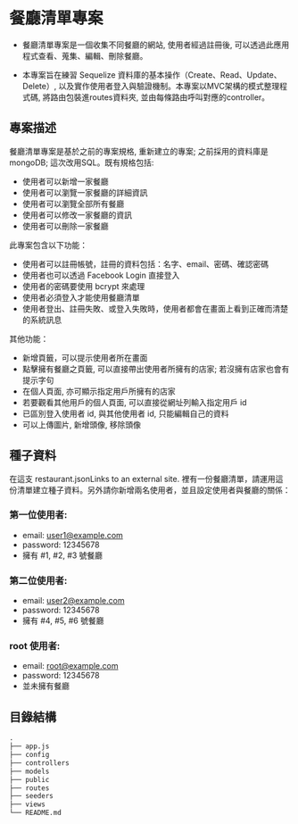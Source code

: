 # 餐廳清單專案
- 餐廳清單專案是一個收集不同餐廳的網站, 使用者經過註冊後, 可以透過此應用程式查看、蒐集、編輯、刪除餐廳。

- 本專案旨在練習 Sequelize 資料庫的基本操作（Create、Read、Update、Delete）, 以及實作使用者登入與驗證機制。本專案以MVC架構的模式整理程式碼, 將路由包裝進routes資料夾, 並由每條路由呼叫對應的controller。

## 專案描述
餐廳清單專案是基於之前的專案規格, 重新建立的專案; 之前採用的資料庫是mongoDB; 這次改用SQL。既有規格包括: 
- 使用者可以新增一家餐廳
- 使用者可以瀏覽一家餐廳的詳細資訊
- 使用者可以瀏覽全部所有餐廳
- 使用者可以修改一家餐廳的資訊
- 使用者可以刪除一家餐廳

此專案包含以下功能：
- 使用者可以註冊帳號，註冊的資料包括：名字、email、密碼、確認密碼
- 使用者也可以透過 Facebook Login 直接登入
- 使用者的密碼要使用 bcrypt 來處理
- 使用者必須登入才能使用餐廳清單
- 使用者登出、註冊失敗、或登入失敗時，使用者都會在畫面上看到正確而清楚的系統訊息

其他功能：
- 新增頁籤，可以提示使用者所在畫面
- 點擊擁有餐廳之頁籤, 可以直接帶出使用者所擁有的店家; 若沒擁有店家也會有提示字句
- 在個人頁面, 亦可顯示指定用戶所擁有的店家
- 若要觀看其他用戶的個人頁面, 可以直接從網址列輸入指定用戶 id
- 已區別登入使用者 id, 與其他使用者 id, 只能編輯自己的資料
- 可以上傳圖片, 新增頭像, 移除頭像

## 種子資料
在這支 restaurant.jsonLinks to an external site. 裡有一份餐廳清單，請運用這份清單建立種子資料。另外請你新增兩名使用者，並且設定使用者與餐廳的關係：

### 第一位使用者:
- email: user1@example.com
- password: 12345678
- 擁有 #1, #2, #3 號餐廳

### 第二位使用者:
- email: user2@example.com
- password: 12345678
- 擁有 #4, #5, #6 號餐廳

### root 使用者:
- email: root@example.com
- password: 12345678
- 並未擁有餐廳




## 目錄結構
```markdown
.
├── app.js
├── config
├── controllers
├── models
├── public
├── routes
├── seeders
├── views
└── README.md
```